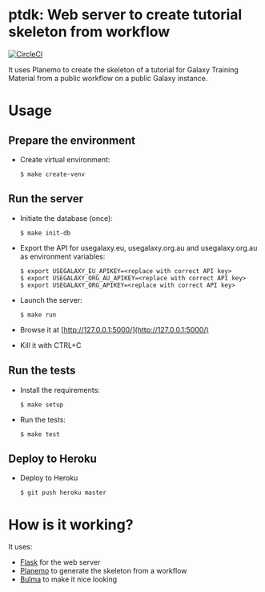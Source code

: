 ptdk: Web server to create tutorial skeleton from workflow
==========================================================

[![CircleCI](https://circleci.com/gh/bebatut/ptdk/tree/master.svg?style=svg)](https://circleci.com/gh/bebatut/ptdk/tree/master)

It uses Planemo to create the skeleton of a tutorial  for Galaxy Training Material from a public workflow on a public Galaxy instance.

# Usage

## Prepare the environment

- Create virtual environment:

    ```
    $ make create-venv
    ```

## Run the server

- Initiate the database (once):

    ```
    $ make init-db
    ```

- Export the API for usegalaxy.eu, usegalaxy.org.au and usegalaxy.org.au as environment variables:

    ```
    $ export USEGALAXY_EU_APIKEY=<replace with correct API key>
    $ export USEGALAXY_ORG_AU_APIKEY=<replace with correct API key>
    $ export USEGALAXY_ORG_APIKEY=<replace with correct API key>
    ```

- Launch the server: 

    ```
    $ make run
    ```

- Browse it at [http://127.0.0.1:5000/](http://127.0.0.1:5000/)
- Kill it with CTRL+C

## Run the tests

- Install the requirements: 

    ```
    $ make setup
    ```

- Run the tests: 

    ```
    $ make test
    ```

## Deploy to Heroku

- Deploy to Heroku

    ```
    $ git push heroku master
    ```

# How is it working?

It uses:

- [Flask](http://flask.pocoo.org/docs/1.0/) for the web server
- [Planemo](https://planemo.readthedocs.io/en/latest/) to generate the skeleton from a workflow
- [Bulma](https://bulma.io/) to make it nice looking